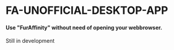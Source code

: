 # FA-UNOFFICIAL-DESKTOP-APP
#### Use "FurAffinity" without need of opening your webbrowser.
Still in development